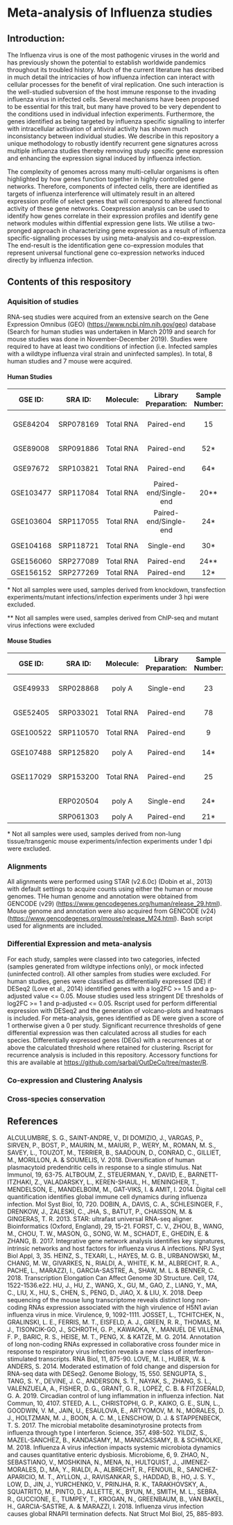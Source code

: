 # Meta-analysis of Influenza studies

## Introduction:
The Influenza virus is one of the most pathogenic viruses in the world and has previously shown the potential to establish worldwide pandemics throughout its troubled history. Much of the current literature has described in much detail the intricacies of how influenza infection can interact with cellular processes for the benefit of viral replication. One such interaction is the well-studied subversion of the host immune response to the invading influenza virus in infected cells. Several mechanisms have been proposed to be essential for this trait, but many have proved to be very dependent to the conditions used in individual infection experiments. Furthermore, the genes identified as being targeted by influenza specific signalling to interfer with intracellular activation of antiviral activity has shown much inconsistancy between individual studies. We describe in this repository a unique methodology to robustly identify recurrent gene signatures across multiple influenza studies thereby removing study specific gene expression and enhancing the expression signal induced by influenza infection. 

The complexity of genomes across many multi-cellular organisms is often highlighted by how genes function together in highly controlled gene networks. Therefore, components of infected cells, there are identified as targets of influenza interference will ultimately result in an altered expression profile of select genes that will correspond to altered functional activity of these gene networks. Coexpression analysis can be used to identify how genes correlate in their expression profiles and identify gene network modules within diffential expression gene lists. We utilise a two-pronged approach in characterizing gene expression as a result of influenza specific-signalling processes by using meta-analysis and co-expression. The end-result is the identification gene co-expression modules that represent universal functional gene co-expression networks induced directly by influenza infection.

## Contents of this respository

### Aquisition of studies

RNA-seq studies were acquired from an extensive search on the Gene Expression Omnibus (GEO) (https://www.ncbi.nlm.nih.gov/geo) database (Search for human studies was undertaken in March 2019 and search for mouse studies was done in November-December 2019). Studies were required to have at least two conditions of infection (i.e. Infected samples with a wildtype influenza viral strain and uninfected samples). In total, 8 human studies and 7 mouse were acquired. 

#### Human Studies

|GSE ID:|SRA ID:|Molecule:|Library Preparation:|Sample Number:|Citation:|
|:-----:|:-----:|:-----:|:-----:|:-----:|:-----:|
|GSE84204|SRP078169|Total RNA|Paired-end|15|Alculumbre et al., 2018|
|GSE89008|SRP091886|Total RNA|Paired-end|52*|Heinz et al., 2018|
|GSE97672|SRP103821|Total RNA|Paired-end|64*|Heinz et al., 2018|
|GSE103477|SRP117084|Total RNA|Paired-end/Single-end|20**|Heinz et al., 2018|
|GSE103604|SRP117055|Total RNA|Paired-end/Single-end|24*|Zhao et al., 2018|
|GSE104168|SRP118721|Total RNA|Single-end|30*|Forst et al., 2017|
|GSE156060|SRP277089|Total RNA|Paired-end|24**|This study|
|GSE156152|SRP277269|Total RNA|Paired-end|12*|This study|

\* Not all samples were used, samples derived from knockdown, transfection experiments/mutant infections/infection experiments under 3 hpi were excluded.

** Not all samples were used, samples derived from ChIP-seq and mutant virus infections were excluded

#### Mouse Studies

|GSE ID:|SRA ID:|Molecule:|Library Preparation:|Sample Number:|Citation:|
|:-----:|:-----:|:-----:|:-----:|:-----:|:-----:|
|GSE49933|SRP028868|poly A|Single-end|23|Altboum et al., 2014|
|GSE52405|SRP033021|Total RNA|Paired-end|78|Josset et al., 2014|
|GSE100522|SRP110570|Total RNA|Paired-end|9|Hu et al., 2018|
|GSE107488|SRP125820|poly A|Paired-end|14*|Yildiz et al., 2018|
|GSE117029|SRP153200|Total RNA|Paired-end|25|Sengupta et al., 2019|
||ERP020504|poly A|Single-end|24*|Steed et al., 2017|
||SRP061303|poly A|Paired-end|21*||

\* Not all samples were used, samples derived from non-lung tissue/transgenic mouse experiments/infection experiments under 1 dpi were excluded.

### Alignments

All alignments were performed using STAR (v2.6.0c) (Dobin et al., 2013) with default settings to acquire counts using either the human or mouse genomes. THe human genome and annotation were obtained from GENCODE (v29) (https://www.gencodegenes.org/human/release_29.html). Mouse genome and annotation were also acquired from GENCODE (v24) (https://www.gencodegenes.org/mouse/release_M24.html). Bash script used for alignments are included.

### Differential Expression and meta-analysis

For each study, samples were classed into two categories, infected (samples generated from wildtype infections only), or mock infected (uninfected control). All other samples from studies were excluded. For human studies, genes were classified as differentially expressed (DE) if DESeq2 (Love et al., 2014) identified genes with a log2FC >= 1.5 and a p-adjusted value <= 0.05. Mouse studies used less stringent DE thresholds of log2FC >= 1 and p-adjusted <= 0.05. Rscript used for perform differential expression with DESeq2 and the generation of volcano-plots and heatmaps is included. For meta-analysis, genes identified as DE were given a score of 1 ortherwise given a 0 per study. Significant recurrence thresholds of gene differential expression was then calculated across all studies for each species. Differentially expressed genes (DEGs) with a recurrences at or above the calculated threshold where retained for clustering. Rscript for recurrence analysis is included in this repository. Accessory functions for this are available at https://github.com/sarbal/OutDeCo/tree/master/R.

### Co-expression and Clustering Analysis



### Cross-species conservation

###

## References

ALCULUMBRE, S. G., SAINT-ANDRE, V., DI DOMIZIO, J., VARGAS, P., SIRVEN, P., BOST, P., MAURIN, M., MAIURI, P., WERY, M., ROMAN, M. S., SAVEY, L., TOUZOT, M., TERRIER, B., SAADOUN, D., CONRAD, C., GILLIET, M., MORILLON, A. & SOUMELIS, V. 2018. Diversification of human plasmacytoid predendritic cells in response to a single stimulus. Nat Immunol, 19, 63-75.
ALTBOUM, Z., STEUERMAN, Y., DAVID, E., BARNETT-ITZHAKI, Z., VALADARSKY, L., KEREN-SHAUL, H., MENINGHER, T., MENDELSON, E., MANDELBOIM, M., GAT-VIKS, I. & AMIT, I. 2014. Digital cell quantification identifies global immune cell dynamics during influenza infection. Mol Syst Biol, 10, 720.
DOBIN, A., DAVIS, C. A., SCHLESINGER, F., DRENKOW, J., ZALESKI, C., JHA, S., BATUT, P., CHAISSON, M. & GINGERAS, T. R. 2013. STAR: ultrafast universal RNA-seq aligner. Bioinformatics (Oxford, England), 29, 15-21.
FORST, C. V., ZHOU, B., WANG, M., CHOU, T. W., MASON, G., SONG, W. M., SCHADT, E., GHEDIN, E. & ZHANG, B. 2017. Integrative gene network analysis identifies key signatures, intrinsic networks and host factors for influenza virus A infections. NPJ Syst Biol Appl, 3, 35.
HEINZ, S., TEXARI, L., HAYES, M. G. B., URBANOWSKI, M., CHANG, M. W., GIVARKES, N., RIALDI, A., WHITE, K. M., ALBRECHT, R. A., PACHE, L., MARAZZI, I., GARCIA-SASTRE, A., SHAW, M. L. & BENNER, C. 2018. Transcription Elongation Can Affect Genome 3D Structure. Cell, 174, 1522-1536.e22.
HU, J., HU, Z., WANG, X., GU, M., GAO, Z., LIANG, Y., MA, C., LIU, X., HU, S., CHEN, S., PENG, D., JIAO, X. & LIU, X. 2018. Deep sequencing of the mouse lung transcriptome reveals distinct long non-coding RNAs expression associated with the high virulence of H5N1 avian influenza virus in mice. Virulence, 9, 1092-1111.
JOSSET, L., TCHITCHEK, N., GRALINSKI, L. E., FERRIS, M. T., EISFELD, A. J., GREEN, R. R., THOMAS, M. J., TISONCIK-GO, J., SCHROTH, G. P., KAWAOKA, Y., MANUEL DE VILLENA, F. P., BARIC, R. S., HEISE, M. T., PENG, X. & KATZE, M. G. 2014. Annotation of long non-coding RNAs expressed in collaborative cross founder mice in response to respiratory virus infection reveals a new class of interferon-stimulated transcripts. RNA Biol, 11, 875-90.
LOVE, M. I., HUBER, W. & ANDERS, S. 2014. Moderated estimation of fold change and dispersion for RNA-seq data with DESeq2. Genome Biology, 15, 550.
SENGUPTA, S., TANG, S. Y., DEVINE, J. C., ANDERSON, S. T., NAYAK, S., ZHANG, S. L., VALENZUELA, A., FISHER, D. G., GRANT, G. R., LOPEZ, C. B. & FITZGERALD, G. A. 2019. Circadian control of lung inflammation in influenza infection. Nat Commun, 10, 4107.
STEED, A. L., CHRISTOPHI, G. P., KAIKO, G. E., SUN, L., GOODWIN, V. M., JAIN, U., ESAULOVA, E., ARTYOMOV, M. N., MORALES, D. J., HOLTZMAN, M. J., BOON, A. C. M., LENSCHOW, D. J. & STAPPENBECK, T. S. 2017. The microbial metabolite desaminotyrosine protects from influenza through type I interferon. Science, 357, 498-502.
YILDIZ, S., MAZEL-SANCHEZ, B., KANDASAMY, M., MANICASSAMY, B. & SCHMOLKE, M. 2018. Influenza A virus infection impacts systemic microbiota dynamics and causes quantitative enteric dysbiosis. Microbiome, 6, 9.
ZHAO, N., SEBASTIANO, V., MOSHKINA, N., MENA, N., HULTQUIST, J., JIMENEZ-MORALES, D., MA, Y., RIALDI, A., ALBRECHT, R., FENOUIL, R., SANCHEZ-APARICIO, M. T., AYLLON, J., RAVISANKAR, S., HADDAD, B., HO, J. S. Y., LOW, D., JIN, J., YURCHENKO, V., PRINJHA, R. K., TARAKHOVSKY, A., SQUATRITO, M., PINTO, D., ALLETTE, K., BYUN, M., SMITH, M. L., SEBRA, R., GUCCIONE, E., TUMPEY, T., KROGAN, N., GREENBAUM, B., VAN BAKEL, H., GARCIA-SASTRE, A. & MARAZZI, I. 2018. Influenza virus infection causes global RNAPII termination defects. Nat Struct Mol Biol, 25, 885-893.
